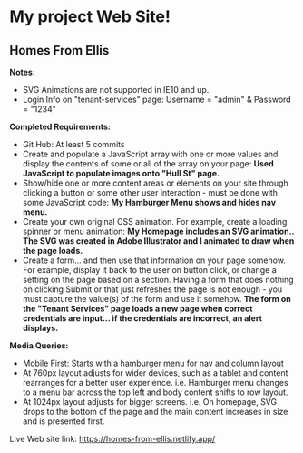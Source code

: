 <h1>My project Web Site!</h1>
<h2> Homes From Ellis</h2>

**Notes:**
* SVG Animations are not supported in IE10 and up.
* Login Info on "tenant-services" page: Username = "admin" & Password = "1234"

**Completed Requirements:**
* Git Hub: At least 5 commits 
* Create and populate a JavaScript array with one or more values and display the contents of some or all of the array on your page: **Used JavaScript to populate images onto "Hull St" page.**
* Show/hide one or more content areas or elements on your site through clicking a button or some other user interaction - must be done with some JavaScript code: **My Hamburger Menu shows and hides nav menu.**
* Create your own original CSS animation. For example, create a loading spinner or menu animation: **My Homepage includes an SVG animation.. The SVG was created in Adobe Illustrator and I animated to draw when the page loads.**
* Create a form... and then use that information on your page somehow. For example, display it back to the user on button click, or change a setting on the page based on a section. Having a form that does nothing on clicking Submit or that just refreshes the page is not enough - you must capture the value(s) of the form and use it somehow. **The form on the "Tenant Services" page loads a new page when correct credentials are input... if the credentials are incorrect, an alert displays.**


**Media Queries:**
* Mobile First: Starts with a hamburger menu for nav and column layout
* At 760px layout adjusts for wider devices, such as a tablet and content rearranges for a better user experience. i.e. Hamburger menu changes to a menu bar across the top left and body content shifts to row layout.
* At 1024px layout adjusts for bigger screens. i.e. On homepage, SVG drops to the bottom of the page and the main content increases in size and is presented first.




Live Web site link: https://homes-from-ellis.netlify.app/

